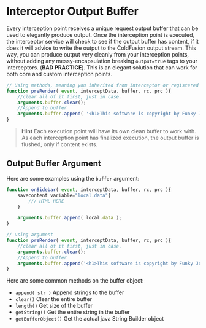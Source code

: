 # Interceptor Output Buffer

Every interception point receives a unique request output buffer that can be used to elegantly produce output. Once the interception point is executed, the interceptor service will check to see if the output buffer has content, if it does it will advice to write the output to the ColdFusion output stream. This way, you can produce output very cleanly from your interception points, without adding any messy-encapsulation breaking `output=true` tags to your interceptors. \(**BAD PRACTICE**\). This is an elegant solution that can work for both core and custom interception points.

```javascript
// Using methods, meaning you inherited from Interceptor or registered at configuration time.
function preRender( event, interceptData, buffer, rc, prc ){
    //clear all of it first, just in case.
    arguments.buffer.clear();
    //Append to buffer
    arguments.buffer.append( '<h1>This software is copyright by Funky Joe!</h1>' );    
}
```

> **Hint** Each execution point will have its own clean buffer to work with. As each interception point has finalized execution, the output buffer is flushed, only if content exists.

## Output Buffer Argument

Here are some examples using the `buffer` argument:

```javascript
function onSidebar( event, interceptData, buffer, rc, prc ){
    savecontent variable="local.data"{
        /// HTML HERE
    }

    arguments.buffer.append( local.data );
}

// using argument
function preRender( event, interceptData, buffer, rc, prc ){
    //clear all of it first, just in case.
    arguments.buffer.clear();
    //Append to buffer
    arguments.buffer.append('<h1>This software is copyright by Funky Joe!</h1>');    
}
```

Here are some common methods on the buffer object:

* `append( str )` Append strings to the buffer
* `clear()` Clear the entire buffer
* `length()` Get size of the buffer
* `getString()` Get the entire string in the buffer
* `getBufferObject()` Get the actual java String Builder object


